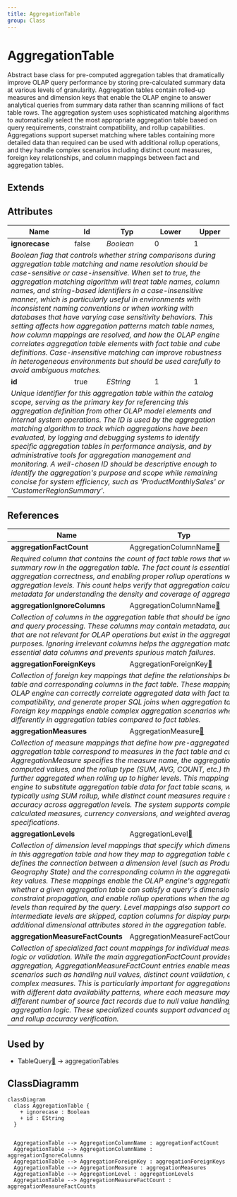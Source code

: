 ```yaml
---
title: AggregationTable
group: Class
---
```


# AggregationTable<a name="class-aggregationtable"></a>

Abstract base class for pre-computed aggregation tables that dramatically improve OLAP query performance by storing pre-calculated summary data at various levels of granularity. Aggregation tables contain rolled-up measures and dimension keys that enable the OLAP engine to answer analytical queries from summary data rather than scanning millions of fact table rows. The aggregation system uses sophisticated matching algorithms to automatically select the most appropriate aggregation table based on query requirements, constraint compatibility, and rollup capabilities. Aggregations support superset matching where tables containing more detailed data than required can be used with additional rollup operations, and they handle complex scenarios including distinct count measures, foreign key relationships, and column mappings between fact and aggregation tables.
## Extends

## Attributes

<table>
  <thead>
    <tr>
      <th>Name</th>
      <th>Id</th>
      <th>Typ</th>
      <th>Lower</th>
      <th>Upper</th>
    </tr>
  </thead>
  <tbody>
    <tr>
      <td><strong>ignorecase</strong></td>
      <td>false</td>
      <td><em>Boolean</em></td>
      <td>0</td>
      <td>1</td>
    </tr>
    <tr>
      <td colspan="5"><em>Boolean flag that controls whether string comparisons during aggregation table matching and name resolution should be case-sensitive or case-insensitive. When set to true, the aggregation matching algorithm will treat table names, column names, and string-based identifiers in a case-insensitive manner, which is particularly useful in environments with inconsistent naming conventions or when working with databases that have varying case sensitivity behaviors. This setting affects how aggregation patterns match table names, how column mappings are resolved, and how the OLAP engine correlates aggregation table elements with fact table and cube definitions. Case-insensitive matching can improve robustness in heterogeneous environments but should be used carefully to avoid ambiguous matches.</em></td>
    </tr>
    <tr>
      <td><strong>id</strong></td>
      <td>true</td>
      <td><em>EString</em></td>
      <td>1</td>
      <td>1</td>
    </tr>
    <tr>
      <td colspan="5"><em>Unique identifier for this aggregation table within the catalog scope, serving as the primary key for referencing this aggregation definition from other OLAP model elements and internal system operations. The ID is used by the aggregation matching algorithm to track which aggregations have been evaluated, by logging and debugging systems to identify specific aggregation tables in performance analysis, and by administrative tools for aggregation management and monitoring. A well-chosen ID should be descriptive enough to identify the aggregation's purpose and scope while remaining concise for system efficiency, such as 'ProductMonthlySales' or 'CustomerRegionSummary'.</em></td>
    </tr>
  </tbody>
</table>

## References

<table>
  <thead>
    <tr>
      <th>Name</th>
      <th>Typ</th>
      <th>Lower</th>
      <th>Upper</th>
      <th>Containment</th>
    </tr>
  </thead>
  <tbody>
    <tr>
      <td><strong>aggregationFactCount</strong></td>
      <td>AggregationColumnName<a href="./class-AggregationColumnName">🔗</a></td>
      <td>1</td>
      <td>1</td>
      <td>true</td>
    </tr>
    <tr>
      <td colspan="5"><em>Required column that contains the count of fact table rows that were aggregated to produce each summary row in the aggregation table. The fact count is essential for data validation, debugging aggregation correctness, and enabling proper rollup operations when combining data from multiple aggregation levels. This count helps verify that aggregation calculations are accurate and provides metadata for understanding the density and coverage of aggregated data.</em></td>
    </tr>
    <tr>
      <td><strong>aggregationIgnoreColumns</strong></td>
      <td>AggregationColumnName<a href="./class-AggregationColumnName">🔗</a></td>
      <td>0</td>
      <td>&infin;</td>
      <td>true</td>
    </tr>
    <tr>
      <td colspan="5"><em>Collection of columns in the aggregation table that should be ignored during aggregation matching and query processing. These columns may contain metadata, audit information, or derived values that are not relevant for OLAP operations but exist in the aggregation table for administrative purposes. Ignoring irrelevant columns helps the aggregation matching algorithm focus on the essential data columns and prevents spurious match failures.</em></td>
    </tr>
    <tr>
      <td><strong>aggregationForeignKeys</strong></td>
      <td>AggregationForeignKey<a href="./class-AggregationForeignKey">🔗</a></td>
      <td>0</td>
      <td>&infin;</td>
      <td>true</td>
    </tr>
    <tr>
      <td colspan="5"><em>Collection of foreign key mappings that define the relationships between columns in the aggregation table and corresponding columns in the fact table. These mappings are crucial for ensuring that the OLAP engine can correctly correlate aggregated data with fact table structures, validate constraint compatibility, and generate proper SQL joins when aggregation tables are used in query processing. Foreign key mappings enable complex aggregation scenarios where dimension keys may be stored differently in aggregation tables compared to fact tables.</em></td>
    </tr>
    <tr>
      <td><strong>aggregationMeasures</strong></td>
      <td>AggregationMeasure<a href="./class-AggregationMeasure">🔗</a></td>
      <td>1</td>
      <td>&infin;</td>
      <td>true</td>
    </tr>
    <tr>
      <td colspan="5"><em>Collection of measure mappings that define how pre-aggregated measure values in the aggregation table correspond to measures in the fact table and cube definition. Each AggregationMeasure specifies the measure name, the aggregation table column containing the pre-computed values, and the rollup type (SUM, AVG, COUNT, etc.) that determines how values can be further aggregated when rolling up to higher levels. This mapping is critical for enabling the OLAP engine to substitute aggregation table data for fact table scans, with measures like Sales Amount typically using SUM rollup, while distinct count measures require special handling to maintain accuracy across aggregation levels. The system supports complex measure scenarios including calculated measures, currency conversions, and weighted averages through appropriate rollup type specifications.</em></td>
    </tr>
    <tr>
      <td><strong>aggregationLevels</strong></td>
      <td>AggregationLevel<a href="./class-AggregationLevel">🔗</a></td>
      <td>0</td>
      <td>&infin;</td>
      <td>true</td>
    </tr>
    <tr>
      <td colspan="5"><em>Collection of dimension level mappings that specify which dimensional granularities are represented in this aggregation table and how they map to aggregation table columns. Each AggregationLevel defines the connection between a dimension level (such as Product Category, Time Month, or Geography State) and the corresponding column in the aggregation table that contains the level's key values. These mappings enable the OLAP engine's aggregation matching algorithm to determine whether a given aggregation table can satisfy a query's dimensional requirements, support proper constraint propagation, and enable rollup operations when the aggregation contains more detailed levels than required by the query. Level mappings also support collapsed hierarchies where intermediate levels are skipped, caption columns for display purposes, and level properties for additional dimensional attributes stored in the aggregation table.</em></td>
    </tr>
    <tr>
      <td><strong>aggregationMeasureFactCounts</strong></td>
      <td>AggregationMeasureFactCount<a href="./class-AggregationMeasureFactCount">🔗</a></td>
      <td>0</td>
      <td>&infin;</td>
      <td>true</td>
    </tr>
    <tr>
      <td colspan="5"><em>Collection of specialized fact count mappings for individual measures that require separate counting logic or validation. While the main aggregationFactCount provides an overall row count for the aggregation, AggregationMeasureFactCount entries enable measure-specific fact counting scenarios such as handling null values, distinct count validation, or weighted fact counting for complex measures. This is particularly important for aggregations containing multiple measures with different data availability patterns, where each measure may have been calculated from a different number of source fact records due to null value handling, data filtering, or conditional aggregation logic. These specialized counts support advanced aggregation validation, debugging, and rollup accuracy verification.</em></td>
    </tr>
  </tbody>
</table>



## Used by

- TableQuery[🔗](./class-TableQuery) → aggregationTables

## ClassDiagramm

```mermaid
classDiagram
  class AggregationTable {
    + ignorecase : Boolean
    + id : EString
  }


  AggregationTable --> AggregationColumnName : aggregationFactCount
  AggregationTable --> AggregationColumnName : aggregationIgnoreColumns
  AggregationTable --> AggregationForeignKey : aggregationForeignKeys
  AggregationTable --> AggregationMeasure : aggregationMeasures
  AggregationTable --> AggregationLevel : aggregationLevels
  AggregationTable --> AggregationMeasureFactCount : aggregationMeasureFactCounts

```
